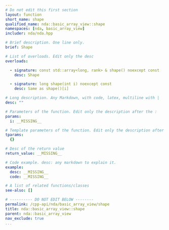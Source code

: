 ```yaml
---
# Do not edit this first section
layout: function
short_name: shape
qualified_name: nda::basic_array_view::shape
namespaces: [nda, basic_array_view]
includer: nda/nda.hpp

# Brief description. One line only.
brief: Shape

# List of overloads. Edit only the desc
overloads:

  - signature: const std::array<long, rank> & shape() noexcept const
    desc: Shape

  - signature: long shape(int i) noexcept const
    desc: Same as shape()[i]

# Long description. Any Markdown, with code, latex, multiline with |
desc: ""

# Parameters of the function. Edit only the description after the :
params:
  i: __MISSING__

# Template parameters of the function. Edit only the description after the :
tparams:
  {}

# Desc of the return value
return_value: __MISSING__

# Code example. desc: any markdown to explain it.
example:
  desc: __MISSING__
  code: __MISSING__

# A list of related functions/classes
see-also: []

# ---------- DO NOT EDIT BELOW --------
permalink: /cpp-api/nda/basic_array_view/shape
title: nda::basic_array_view::shape
parent: nda::basic_array_view
nav_exclude: true
...
```



